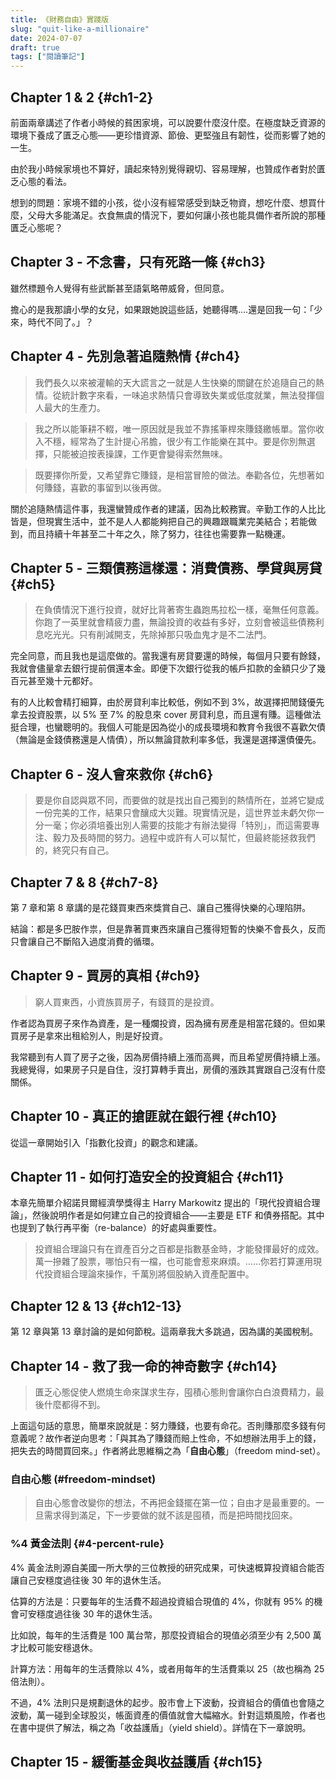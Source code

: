 ```yaml
---
title: 《財務自由》實踐版
slug: "quit-like-a-millionaire"
date: 2024-07-07
draft: true
tags: ["閱讀筆記"]
---
```


## Chapter 1 & 2 {#ch1-2}

前面兩章講述了作者小時候的貧困家境，可以說要什麼沒什麼。在極度缺乏資源的環境下養成了匱乏心態——更珍惜資源、節儉、更堅強且有韌性，從而影響了她的一生。

由於我小時候家境也不算好，讀起來特別覺得親切、容易理解，也贊成作者對於匱乏心態的看法。

想到的問題：家境不錯的小孩，從小沒有經常感受到缺乏物資，想吃什麼、想買什麼，父母大多能滿足。衣食無虞的情況下，要如何讓小孩也能具備作者所說的那種匱乏心態呢？

## Chapter 3 - 不念書，只有死路一條 {#ch3}

雖然標題令人覺得有些武斷甚至語氣略帶威脅，但同意。

擔心的是我那讀小學的女兒，如果跟她說這些話，她聽得嗎....還是回我一句：「少來，時代不同了。」？

## Chapter 4 - 先別急著追隨熱情 {#ch4}

> 我們長久以來被灌輸的天大謊言之一就是人生快樂的關鍵在於追隨自己的熱情。從統計數字來看，一味追求熱情只會導致失業或低度就業，無法發揮個人最大的生產力。

> 我之所以能筆耕不輟，唯一原因就是我並不靠搖筆桿來賺錢繳帳單。當你收入不穩，經常為了生計提心吊膽，很少有工作能樂在其中。要是你別無選擇，只能被迫按表操課，工作更會變得索然無味。

> 既要擇你所愛，又希望靠它賺錢，是相當冒險的做法。奉勸各位，先想著如何賺錢，喜歡的事留到以後再做。

關於追隨熱情這件事，我還蠻贊成作者的建議，因為比較務實。辛勤工作的人比比皆是，但現實生活中，並不是人人都能夠把自己的興趣跟職業完美結合；若能做到，而且持續十年甚至二十年之久，除了努力，往往也需要靠一點機運。

## Chapter 5 - 三類債務這樣還：消費債務、學貸與房貸 {#ch5}

> 在負債情況下進行投資，就好比背著寄生蟲跑馬拉松一樣，毫無任何意義。你跑了一英里就會精疲力盡，無論投資的收益有多好，立刻會被這些債務利息吃光光。只有削減開支，先除掉那只吸血鬼才是不二法門。

完全同意，而且我也是這麼做的。當我還有房貸要還的時候，每個月只要有餘錢，我就會儘量拿去銀行提前償還本金。即便下次銀行從我的帳戶扣款的金額只少了幾百元甚至幾十元都好。

有的人比較會精打細算，由於房貸利率比較低，例如不到 3%，故選擇把閒錢優先拿去投資股票，以 5% 至 7% 的股息來 cover 房貸利息，而且還有賺。這種做法挺合理，也蠻聰明的。我個人可能是因為從小的成長環境和教育令我很不喜歡欠債（無論是金錢債務還是人情債），所以無論貸款利率多低，我還是選擇還債優先。

## Chapter 6 - 沒人會來救你 {#ch6}

> 要是你自認與眾不同，而要做的就是找出自己獨到的熱情所在，並將它變成一份完美的工作，結果只會釀成大災難。現實情況是，這世界並未虧欠你一分一毫；你必須培養出別人需要的技能才有辦法變得「特別」，而這需要專注、毅力及長時間的努力。過程中或許有人可以幫忙，但最終能拯救我們的，終究只有自己。

## Chapter 7 & 8 {#ch7-8}

第 7 章和第 8 章講的是花錢買東西來獎賞自己、讓自己獲得快樂的心理陷阱。

結論：都是多巴胺作祟，但是靠著買東西來讓自己獲得短暫的快樂不會長久，反而只會讓自己不斷陷入過度消費的循環。

## Chapter 9 - 買房的真相 {#ch9}

> 窮人買東西，小資族買房子，有錢買的是投資。

作者認為買房子來作為資產，是一種爛投資，因為擁有房產是相當花錢的。但如果買房子是拿來出租給別人，則是好投資。

我常聽到有人買了房子之後，因為房價持續上漲而高興，而且希望房價持續上漲。我總覺得，如果房子只是自住，沒打算轉手賣出，房價的漲跌其實跟自己沒有什麼關係。

## Chapter 10 - 真正的搶匪就在銀行裡 {#ch10}

從這一章開始引入「指數化投資」的觀念和建議。

## Chapter 11 - 如何打造安全的投資組合 {#ch11}

本章先簡單介紹諾貝爾經濟學獎得主 Harry Markowitz 提出的「現代投資組合理論」，然後說明作者是如何建立自己的投資組合——主要是 ETF 和債券搭配。其中也提到了執行再平衡（re-balance）的好處與重要性。

> 投資組合理論只有在資產百分之百都是指數基金時，才能發揮最好的成效。萬一摻雜了股票，哪怕只有一檔，也可能會惹來麻煩。……你若打算運用現代投資組合理論來操作，千萬別將個股納入資產配置中。

## Chapter 12 & 13 {#ch12-13}

第 12 章與第 13 章討論的是如何節稅。這兩章我大多跳過，因為講的美國稅制。

## Chapter 14 - 救了我一命的神奇數字 {#ch14}

> 匱乏心態促使人燃燒生命來謀求生存，囤積心態則會讓你白白浪費精力，最後什麼都得不到。

上面這句話的意思，簡單來說就是：努力賺錢，也要有命花。否則賺那麼多錢有何意義呢？故作者逆向思考：「與其為了賺錢而賠上性命，不如想辦法用手上的錢，把失去的時間買回來。」作者將此思維稱之為「**自由心態**」（freedom mind-set）。

### 自由心態 (#freedom-mindset)

> 自由心態會改變你的想法，不再把金錢擺在第一位；自由才是最重要的。一旦需求得到滿足，下一步要做的就不該是囤積，而是把時間找回來。

### %4 黃金法則 {#4-percent-rule}

4% 黃金法則源自美國一所大學的三位教授的研究成果，可快速概算投資組合能否讓自己安穩度過往後 30 年的退休生活。

估算的方法是：只要每年的生活費不超過投資組合現值的 4%，你就有 95% 的機會可安穩度過往後 30 年的退休生活。

比如說，每年的生活費是 100 萬台幣，那麼投資組合的現值必須至少有 2,500 萬才比較可能安穩退休。

計算方法：用每年的生活費除以 4%，或者用每年的生活費乘以 25（故也稱為 25 倍法則）。

不過，4% 法則只是規劃退休的起步。股市會上下波動，投資組合的價值也會隨之波動，萬一碰到全球股災，帳面資產的價值就會大幅縮水。針對這類風險，作者也在書中提供了解法，稱之為「收益護盾」（yield shield）。詳情在下一章說明。

## Chapter 15 - 緩衝基金與收益護盾 {#ch15}

